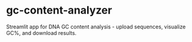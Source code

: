 # gc-content-analyzer
Streamlit app for DNA GC content analysis - upload sequences, visualize GC%, and download results.
